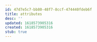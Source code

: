 ```yaml
---
id: 47d7e5c7-bb80-48f7-8ccf-474440fdeb6f
title: attributes
desc: ''
updated: 1618573905316
created: 1618573905316
stub: true
---
```



